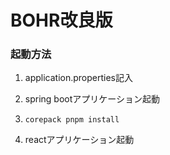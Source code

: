 # BOHR改良版

### 起動方法

1. application.properties記入
2. spring bootアプリケーション起動

3. ```corepack pnpm install```
4. reactアプリケーション起動
